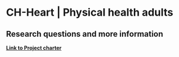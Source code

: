 # CH-Heart | Physical health adults

## Research questions and more information
**[Link to Project charter](https://docs.google.com/document/d/1KopqR32ZG0MxsSj6iCGqXPSx8L7cpofHqgVXLCe6Yo4/edit?usp=sharing)**

